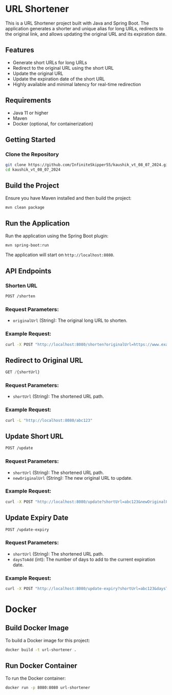 # URL Shortener

This is a URL Shortener project built with Java and Spring Boot. The application generates a shorter and unique alias for long URLs, redirects to the original link, and allows updating the original URL and its expiration date.

## Features

- Generate short URLs for long URLs
- Redirect to the original URL using the short URL
- Update the original URL
- Update the expiration date of the short URL
- Highly available and minimal latency for real-time redirection

## Requirements

- Java 11 or higher
- Maven
- Docker (optional, for containerization)

## Getting Started

### Clone the Repository

```sh
git clone https://github.com/InfiniteSkipper55/kaushik_vt_08_07_2024.git
cd kaushik_vt_08_07_2024
```

## Build the Project
Ensure you have Maven installed and then build the project:

```sh
mvn clean package
```

## Run the Application
Run the application using the Spring Boot plugin:

```sh
mvn spring-boot:run
```

The application will start on `http://localhost:8080`.

## API Endpoints
### Shorten URL

```bash
POST /shorten
```

### Request Parameters:

- `originalUrl` (String): The original long URL to shorten.

### Example Request:

```sh
curl -X POST "http://localhost:8080/shorten?originalUrl=https://www.example.com"
```

## Redirect to Original URL
```sql
GET /{shortUrl}
```

### Request Parameters:

- `shortUrl` (String): The shortened URL path.

### Example Request:

```sh
curl -L "http://localhost:8080/abc123"
```

## Update Short URL
```bash
POST /update
```

### Request Parameters:

- `shortUrl` (String): The shortened URL path.
- `newOriginalUrl` (String): The new original URL to update.


### Example Request:

```sh
curl -X POST "http://localhost:8080/update?shortUrl=abc123&newOriginalUrl=https://www.newexample.com"
```

## Update Expiry Date
```bash
POST /update-expiry
```

### Request Parameters:

- `shortUrl` (String): The shortened URL path.
- `daysToAdd` (int): The number of days to add to the current expiration date.

### Example Request:

```sh
curl -X POST "http://localhost:8080/update-expiry?shortUrl=abc123&daysToAdd=30"
```

# Docker
## Build Docker Image
To build a Docker image for this project:

```sh
docker build -t url-shortener .
```

## Run Docker Container
To run the Docker container:

```sh
docker run -p 8080:8080 url-shortener
```
